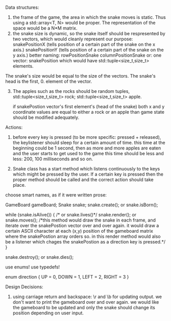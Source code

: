 Data structures:

1. the frame of the game, the area in which the snake moves is static.
	Thus using a std::array<T, N> would be proper.
	The representation of the space would be a N\*M matrix.
2. the snake size is dynamic, so the snake itself should be respresented by two vectors,
which would cleanly represent our purpose:
	snakePositionX (tells position of a certain part of the snake on the x axis.)
	snakePositionY (tells position of a certain part of the snake on the y axis.)
better naming:
	rowPositionSnake
	columnPositionSnake
or:
	one vector: snakePosition which would have std::tuple<size_t,size_t> elements.

The snake's size would be equal to the size of the vectors.
The snake's head is the first, 0. element of the vector.

3. The apples such as the rocks should be random tuples,
	std::tuple<size_t,size_t> rock;
	std::tuple<size_t,size_t> apple.

	if snakePostion vector's first element's (head of the snake) both x and y coordinate values are equal
	to either a rock or an apple than game state should be modified adequately.

Actions:

1. before every key is pressed (to be more specific: pressed + released), the keylistener should sleep for 
a certain amount of time. this time at the beginning could be 1 second, then as more and more apples are 
eaten and the user starts to get used to the game this time should be less and less: 200, 100 milliseconds and so on.

2. Snake class has a start method which listens continuously to the keys which might be pressed by the user.
If a certain key is pressed then the proper method should be called and the correct action should take place.

choose smart names, as if it were written prose:

GameBoard gameBoard;
Snake snake;
snake.create(); or snake.isBorn();

while (snake.isAlive()) { /\* or snake.lives()\*/
	snake.render(); or snake.moves(); /\*this method would draw the snake in each frame, and iterate over the snakePostion vector over and over again.
	it would draw a certain ASCII character at each (x,y) position of the gameboard matrix where the snakePostion array orders so.
	in this render method would also be a listener which chages the snakePostion as a direction key is pressed.\*/
}

snake.destroy(); or snake.dies();

use enums!
use typedefs!

enum direction {
	UP = 0,
	DOWN = 1,
	LEFT = 2,
	RIGHT = 3
}

Design Decisions: 

1. using carriage return and backspace: \r and \b for updating output. 
we don't want to print the gameboard over and over again.
we would like the gameboard to be updated and only the snake should change its position depending on user input.